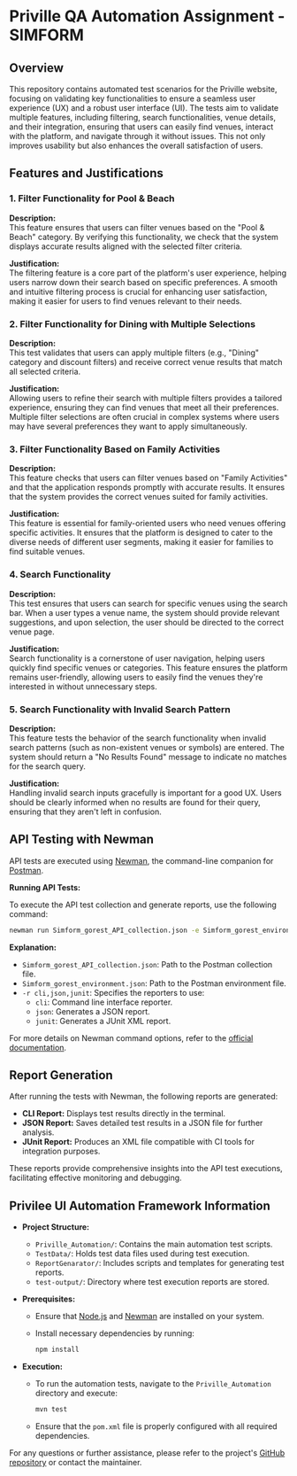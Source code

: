 

# Priville QA Automation Assignment - SIMFORM

## Overview

This repository contains automated test scenarios for the Priville website, focusing on validating key functionalities to ensure a seamless user experience (UX) and a robust user interface (UI). The tests aim to validate multiple features, including filtering, search functionalities, venue details, and their integration, ensuring that users can easily find venues, interact with the platform, and navigate through it without issues. This not only improves usability but also enhances the overall satisfaction of users.

## Features and Justifications

### 1. Filter Functionality for Pool & Beach

**Description:**  
This feature ensures that users can filter venues based on the "Pool & Beach" category. By verifying this functionality, we check that the system displays accurate results aligned with the selected filter criteria.

**Justification:**  
The filtering feature is a core part of the platform's user experience, helping users narrow down their search based on specific preferences. A smooth and intuitive filtering process is crucial for enhancing user satisfaction, making it easier for users to find venues relevant to their needs.

### 2. Filter Functionality for Dining with Multiple Selections

**Description:**  
This test validates that users can apply multiple filters (e.g., "Dining" category and discount filters) and receive correct venue results that match all selected criteria.

**Justification:**  
Allowing users to refine their search with multiple filters provides a tailored experience, ensuring they can find venues that meet all their preferences. Multiple filter selections are often crucial in complex systems where users may have several preferences they want to apply simultaneously.

### 3. Filter Functionality Based on Family Activities

**Description:**  
This feature checks that users can filter venues based on "Family Activities" and that the application responds promptly with accurate results. It ensures that the system provides the correct venues suited for family activities.

**Justification:**  
This feature is essential for family-oriented users who need venues offering specific activities. It ensures that the platform is designed to cater to the diverse needs of different user segments, making it easier for families to find suitable venues.

### 4. Search Functionality

**Description:**  
This test ensures that users can search for specific venues using the search bar. When a user types a venue name, the system should provide relevant suggestions, and upon selection, the user should be directed to the correct venue page.

**Justification:**  
Search functionality is a cornerstone of user navigation, helping users quickly find specific venues or categories. This feature ensures the platform remains user-friendly, allowing users to easily find the venues they're interested in without unnecessary steps.

### 5. Search Functionality with Invalid Search Pattern

**Description:**  
This feature tests the behavior of the search functionality when invalid search patterns (such as non-existent venues or symbols) are entered. The system should return a "No Results Found" message to indicate no matches for the search query.

**Justification:**  
Handling invalid search inputs gracefully is important for a good UX. Users should be clearly informed when no results are found for their query, ensuring that they aren't left in confusion.

## API Testing with Newman

API tests are executed using [Newman](https://www.npmjs.com/package/newman), the command-line companion for [Postman](https://www.postman.com/).

**Running API Tests:**

To execute the API test collection and generate reports, use the following command:

```bash
newman run Simform_gorest_API_collection.json -e Simform_gorest_environment.json
```

**Explanation:**

- `Simform_gorest_API_collection.json`: Path to the Postman collection file.
- `Simform_gorest_environment.json`: Path to the Postman environment file.
- `-r cli,json,junit`: Specifies the reporters to use:
  - `cli`: Command line interface reporter.
  - `json`: Generates a JSON report.
  - `junit`: Generates a JUnit XML report.

For more details on Newman command options, refer to the [official documentation](https://learning.postman.com/docs/collections/using-newman-cli/newman-options/).

## Report Generation

After running the tests with Newman, the following reports are generated:

- **CLI Report:** Displays test results directly in the terminal.
- **JSON Report:** Saves detailed test results in a JSON file for further analysis.
- **JUnit Report:** Produces an XML file compatible with CI tools for integration purposes.

These reports provide comprehensive insights into the API test executions, facilitating effective monitoring and debugging.

## Privilee UI Automation Framework Information

- **Project Structure:**
  - `Priville_Automation/`: Contains the main automation test scripts.
  - `TestData/`: Holds test data files used during test execution.
  - `ReportGenarator/`: Includes scripts and templates for generating test reports.
  - `test-output/`: Directory where test execution reports are stored.

- **Prerequisites:**
  - Ensure that [Node.js](https://nodejs.org/) and [Newman](https://www.npmjs.com/package/newman) are installed on your system.
  - Install necessary dependencies by running:

    ```bash
    npm install
    ```

- **Execution:**
  - To run the automation tests, navigate to the `Priville_Automation` directory and execute:

    ```bash
    mvn test
    ```

  - Ensure that the `pom.xml` file is properly configured with all required dependencies.

For any questions or further assistance, please refer to the project's [GitHub repository](https://github.com/DineshLavate/priville-qa-automation-assignment) or contact the maintainer.
